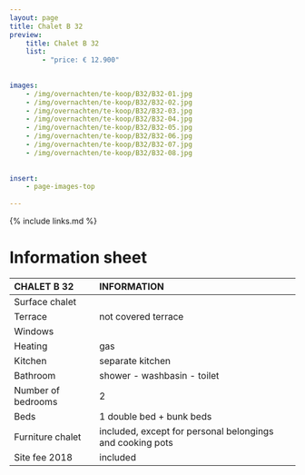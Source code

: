 ```yaml
---
layout: page
title: Chalet B 32
preview: 
    title: Chalet B 32
    list:
        - "price: € 12.900"
        
        
images:
    - /img/overnachten/te-koop/B32/B32-01.jpg
    - /img/overnachten/te-koop/B32/B32-02.jpg
    - /img/overnachten/te-koop/B32/B32-03.jpg
    - /img/overnachten/te-koop/B32/B32-04.jpg
    - /img/overnachten/te-koop/B32/B32-05.jpg
    - /img/overnachten/te-koop/B32/B32-06.jpg
    - /img/overnachten/te-koop/B32/B32-07.jpg
    - /img/overnachten/te-koop/B32/B32-08.jpg
    
    
insert:
    - page-images-top
    
---
```


{% include links.md %}



# Information sheet

CHALET B 32                | INFORMATION       | 
:---------------------------|:------------|
Surface chalet          |
Terrace                      |not covered terrace 
Windows                       |
Heating          |gas
Kitchen                     |separate kitchen
Bathroom                   |shower - washbasin - toilet
Number of bedrooms         |2
Beds            |1 double bed + bunk beds
Furniture chalet             |included, except for personal belongings and cooking pots
Site fee 2018  |included
